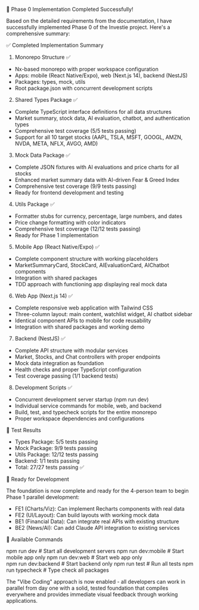 🎉 Phase 0 Implementation Completed Successfully!

  Based on the detailed requirements from the documentation, I have successfully implemented Phase 0 of the Investie project. Here's a comprehensive summary:

  ✅ Completed Implementation Summary

  1. Monorepo Structure ✅
  - Nx-based monorepo with proper workspace configuration
  - Apps: mobile (React Native/Expo), web (Next.js 14), backend (NestJS)
  - Packages: types, mock, utils
  - Root package.json with concurrent development scripts

  2. Shared Types Package ✅
  - Complete TypeScript interface definitions for all data structures
  - Market summary, stock data, AI evaluation, chatbot, and authentication types
  - Comprehensive test coverage (5/5 tests passing)
  - Support for all 10 target stocks (AAPL, TSLA, MSFT, GOOGL, AMZN, NVDA, META, NFLX, AVGO, AMD)

  3. Mock Data Package ✅
  - Complete JSON fixtures with AI evaluations and price charts for all stocks
  - Enhanced market summary data with AI-driven Fear & Greed Index
  - Comprehensive test coverage (9/9 tests passing)
  - Ready for frontend development and testing

  4. Utils Package ✅
  - Formatter stubs for currency, percentage, large numbers, and dates
  - Price change formatting with color indicators
  - Comprehensive test coverage (12/12 tests passing)
  - Ready for Phase 1 implementation

  5. Mobile App (React Native/Expo) ✅
  - Complete component structure with working placeholders
  - MarketSummaryCard, StockCard, AIEvaluationCard, AIChatbot components
  - Integration with shared packages
  - TDD approach with functioning app displaying real mock data

  6. Web App (Next.js 14) ✅
  - Complete responsive web application with Tailwind CSS
  - Three-column layout: main content, watchlist widget, AI chatbot sidebar
  - Identical component APIs to mobile for code reusability
  - Integration with shared packages and working demo

  7. Backend (NestJS) ✅
  - Complete API structure with modular services
  - Market, Stocks, and Chat controllers with proper endpoints
  - Mock data integration as foundation
  - Health checks and proper TypeScript configuration
  - Test coverage passing (1/1 backend tests)

  8. Development Scripts ✅
  - Concurrent development server startup (npm run dev)
  - Individual service commands for mobile, web, and backend
  - Build, test, and typecheck scripts for the entire monorepo
  - Proper workspace dependencies and configurations

  🧪 Test Results

  - Types Package: 5/5 tests passing
  - Mock Package: 9/9 tests passing
  - Utils Package: 12/12 tests passing
  - Backend: 1/1 tests passing
  - Total: 27/27 tests passing ✅

  📱 Ready for Development

  The foundation is now complete and ready for the 4-person team to begin Phase 1 parallel development:
  - FE1 (Charts/Viz): Can implement Recharts components with real data
  - FE2 (UI/Layout): Can build layouts with working mock data
  - BE1 (Financial Data): Can integrate real APIs with existing structure
  - BE2 (News/AI): Can add Claude API integration to existing services

  🔧 Available Commands

  npm run dev           # Start all development servers
  npm run dev:mobile    # Start mobile app only
  npm run dev:web       # Start web app only  
  npm run dev:backend   # Start backend only
  npm run test          # Run all tests
  npm run typecheck     # Type check all packages

  The "Vibe Coding" approach is now enabled - all developers can work in parallel from day one with a solid, tested foundation that compiles everywhere and provides immediate
  visual feedback through working applications.
